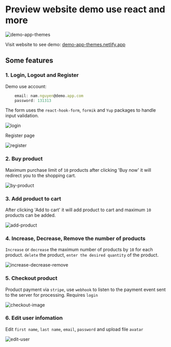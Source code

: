 # Preview website demo use react and more

![demo-app-themes](https://res.cloudinary.com/ds6y4vgjb/image/upload/v1642691523/Screenshot_from_2022-01-20_22-10-24_gfgf60.png)

Visit website to see demo: [demo-app-themes.netlify.app](https://demo-app-themes.netlify.app/)

## Some features

### 1. Login, Logout and Register

Demo use account:

```javascript
    email: nam.nguyen@demo.app.com
    password: 131313
```

The form uses the `react-hook-form`, `formik` and `Yup` packages to handle input validation.

![login](https://res.cloudinary.com/ds6y4vgjb/image/upload/v1642694665/Screenshot_from_2022-01-20_23-04-04_oykeh8.png)

Register page

![register](https://res.cloudinary.com/ds6y4vgjb/image/upload/v1642695071/Screenshot_from_2022-01-20_23-10-52_ppdwoo.png)

### 2. Buy product

Maximum purchase limit of `10` products after clicking 'Buy now' it will redirect you to the shopping cart.

![by-product](https://res.cloudinary.com/ds6y4vgjb/image/upload/v1642692477/Screenshot_from_2022-01-20_22-27-24_qpm6xb.png)

### 3. Add product to cart

After clicking 'Add to cart' it will add product to cart and maximum `10` products can be added.

![add-product](https://res.cloudinary.com/ds6y4vgjb/image/upload/v1642693936/Screenshot_from_2022-01-20_22-51-41_dxukny.png)

### 4. Increase, Decrease, Remove the number of products

`Increase` or `decrease` the maximum number of products by `10` for each product.
`delete` the product, `enter the desired quantity` of the product.

![increase-decrease-remove](https://res.cloudinary.com/ds6y4vgjb/image/upload/v1642697373/chrome-capture_djp5ba.gif)

### 5. Checkout product

Product payment via `stripe`, use `webhook` to listen to the payment event sent to the server for processing. Requires `login`

![checkout-image](https://res.cloudinary.com/ds6y4vgjb/image/upload/v1642875752/checkout2_d2ri4w.gif)

### 6. Edit user infomation

Edit `first name`, `last name`, `email`, `password` and upload file `avatar`

![edit-user](https://res.cloudinary.com/ds6y4vgjb/image/upload/v1642875505/edit_user2_q6ocg1.gif)
